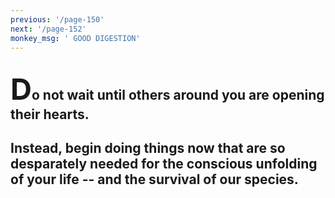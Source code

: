 ```yaml
---
previous: '/page-150'
next: '/page-152'
monkey_msg: ' GOOD DIGESTION'
---
```


## <span style="font-size:47px;">D</span>o not wait until others around you are opening their hearts.
## Instead, begin doing things now that are so desparately needed for the conscious unfolding of your life -- and the survival of our species.
